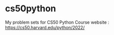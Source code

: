 # cs50python
My problem sets for CS50 Python Course website : https://cs50.harvard.edu/python/2022/
